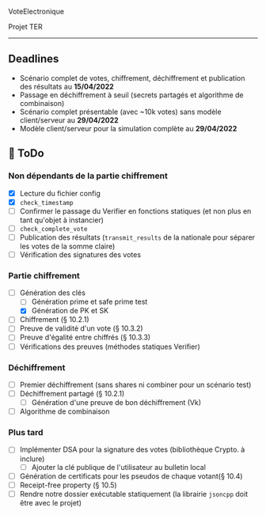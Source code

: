  VoteElectronique

Projet TER

***

## Deadlines 

- Scénario complet de votes, chiffrement, déchiffrement et publication des résultats au **15/04/2022** 
- Passage en déchiffrement à seuil (secrets partagés et algorithme de combinaison)
- Scénario complet présentable (avec ~10k votes) sans modèle client/serveur au **29/04/2022**
- Modèle client/serveur pour la simulation complète au **29/04/2022**

## 🔴 ToDo

### Non dépendants de la partie chiffrement

- [x] Lecture du fichier config
- [x] `check_timestamp`
- [ ] Confirmer le passage du Verifier en fonctions statiques (et non plus en tant qu'objet à instancier)
- [ ] `check_complete_vote`
- [ ] Publication des résultats (`transmit_results` de la nationale pour séparer les votes de la somme claire)
- [ ] Vérification des signatures des votes

### Partie chiffrement

- [ ] Génération des clés
  - [ ] Génération prime et safe prime test
  - [x] Génération de PK et SK
- [ ] Chiffrement (§ 10.2.1)
- [ ] Preuve de validité d'un vote (§ 10.3.2)
- [ ] Preuve d'égalité entre chiffrés (§ 10.3.3)
- [ ] Vérifications des preuves (méthodes statiques Verifier)

### Déchiffrement

- [ ] Premier déchiffrement (sans shares ni combiner pour un scénario test)
- [ ] Déchiffrement partagé (§ 10.2.1)
  - [ ] Génération d'une preuve de bon déchiffrement (Vk)
- [ ] Algorithme de combinaison 

### Plus tard

- [ ] Implémenter DSA pour la signature des votes (bibliothèque Crypto. à inclure)
  - [ ] Ajouter la clé publique de l'utilisateur au bulletin local
- [ ] Génération de certificats pour les pseudos de chaque votant(§ 10.4)
- [ ] Receipt-free property (§ 10.5)
- [ ] Rendre notre dossier exécutable statiquement (la librairie `jsoncpp` doit être avec le projet) 
